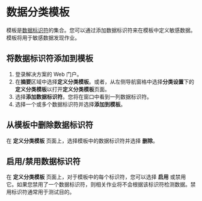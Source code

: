 # 数据分类模板
模板是[数据标识符](data-identifiers.md)的集合。您可以通过添加数据标识符来在模板中定义敏感数据。模板将用于敏感数据发现作业。

## 将数据标识符添加到模板

1. 登录解决方案的 Web 门户。
2. 在**摘要**区域中选择**定义分类模板**。或者，从左侧导航窗格中选择**分类设置**下的**定义分类模板**以打开**定义分类模板**页面。
3. 选择**添加数据标识符**。您将在窗口中看到一列数据标识符。
4. 选择一个或多个数据标识符并选择**添加到模板**。

## 从模板中删除数据标识符

在 **定义分类模板** 页面上，选择模板中的数据标识符并选择 **删除**。

## 启用/禁用数据标识符

在 **定义分类模板** 页面上，对于模板中的每个标识符，您可以选择 **启用** 或禁用它。如果您禁用了一个数据标识符，则相关作业将不会根据该标识符检测数据。禁用标识符通常用于测试目的。